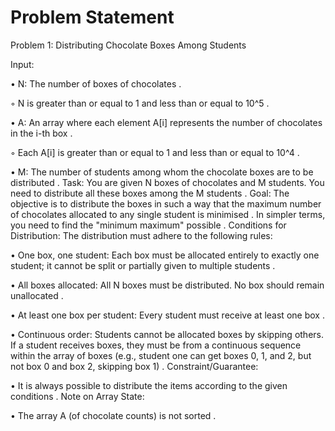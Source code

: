 # Problem Statement

Problem 1: Distributing Chocolate Boxes Among Students

Input:

• N: The number of boxes of chocolates .

◦ N is greater than or equal to 1 and less than or equal to 10^5 .

• A: An array where each element A[i] represents the number of chocolates in the i-th box .

◦ Each A[i] is greater than or equal to 1 and less than or equal to 10^4 .

• M: The number of students among whom the chocolate boxes are to be distributed .
Task: You are given N boxes of chocolates and M students. You need to distribute all these boxes among the M students .
Goal: The objective is to distribute the boxes in such a way that the maximum number of chocolates allocated to any single student is minimised . In simpler terms, you need to find the "minimum maximum" possible .
Conditions for Distribution: The distribution must adhere to the following rules:

• One box, one student: Each box must be allocated entirely to exactly one student; it cannot be split or partially given to multiple students .

• All boxes allocated: All N boxes must be distributed. No box should remain unallocated .

• At least one box per student: Every student must receive at least one box .

• Continuous order: Students cannot be allocated boxes by skipping others. If a student receives boxes, they must be from a continuous sequence within the array of boxes (e.g., student one can get boxes 0, 1, and 2, but not box 0 and box 2, skipping box 1) .
Constraint/Guarantee:

• It is always possible to distribute the items according to the given conditions .
Note on Array State:

• The array A (of chocolate counts) is not sorted .

